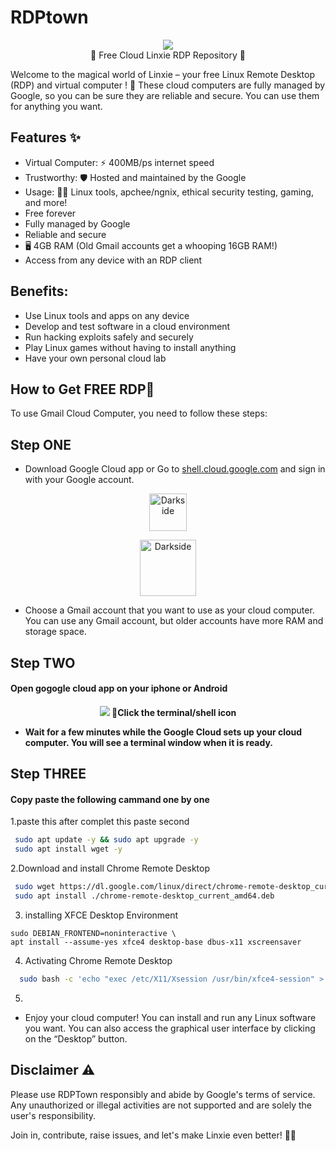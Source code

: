 # RDPtown
<p align="center">
<img src="https://github.com/AryanVBW/RDPtown/releases/download/l1/rdp2-removebg-preview.png" height=""><br>
🌟 Free Cloud Linxie RDP Repository 🚀
</p>


Welcome to the magical world of Linxie – your free Linux Remote Desktop (RDP) and virtual computer ! 🎉
These cloud computers are fully managed by Google, so you can be sure they are reliable and secure. You can use them for anything you want.

## Features ✨
- Virtual Computer: ⚡️ 400MB/ps internet speed
- Trustworthy: 🛡️ Hosted and maintained by the  Google
- Usage: 👨‍💻 Linux tools, apchee/ngnix, ethical security testing, gaming, and more!
- Free forever
- Fully managed by Google
- Reliable and secure
- 🖥️ 4GB RAM (Old Gmail accounts get a whooping 16GB RAM!)
- Access from any device with an RDP client
## Benefits:

- Use Linux tools and apps on any device
- Develop and test software in a cloud environment
- Run hacking exploits safely and securely
- Play Linux games without having to install anything
- Have your own personal cloud lab
## How to Get FREE RDP🚀
To use Gmail Cloud Computer, you need to follow these steps:
## Step ONE
 - Download Google Cloud app or Go to [shell.cloud.google.com](https://shell.cloud.google.com/) and sign in with your Google account.

<p align="center">
   <a href="https://f-droid.org/repo/com.termux_118.apk">
      <img src="https://github.com/AryanVbW/RDPtown/releases/download/l1/playstore.png" height="60" alt="Darkside">
   </a>
</p>

<p align="center">
   <a href="https://f-droid.org/repo/com.termux_118.apk">
      <img src="https://github.com/AryanVBW/RDPtown/releases/download/l1/appstore.png" height="90" alt="Darkside">
   </a>
</p>


 - Choose a Gmail account that you want to use as your cloud computer. You can use any Gmail account, but older accounts have more RAM and storage space.
 ## Step TWO
  <h4>Open gogogle cloud app on your iphone or Android<h4> 
   <p align="center">
<img src="https://github.com/AryanVBW/RDPtown/releases/download/V1/RDPAndro.png" height="">
 📲Click the terminal/shell icon 
</p>
   
 - Wait for a few minutes while the Google Cloud sets up your cloud computer. You will see a terminal window when it is ready.
 ## Step THREE
 <h4>Copy paste the following cammand one by one</h4>
  1.paste this after complet this paste second 
   
   ```bash
    sudo apt update -y && sudo apt upgrade -y
    sudo apt install wget -y
   ```

  2.Download and install Chrome Remote Desktop 

   ```bash
    sudo wget https://dl.google.com/linux/direct/chrome-remote-desktop_current_amd64.deb
    sudo apt install ./chrome-remote-desktop_current_amd64.deb
   ```
  
  3. installing XFCE Desktop Environment
  
     
    sudo DEBIAN_FRONTEND=noninteractive \
    apt install --assume-yes xfce4 desktop-base dbus-x11 xscreensaver
     
  4. Activating Chrome Remote Desktop
   ```bash
     sudo bash -c 'echo "exec /etc/X11/Xsession /usr/bin/xfce4-session" > /etc/chrome-remote-desktop-session'
   ```
   5. 
 - Enjoy your cloud computer! You can install and run any Linux software you want. You can also access the graphical user interface by clicking on the “Desktop” button.


## Disclaimer ⚠️
Please use RDPTown responsibly and abide by Google's terms of service. Any unauthorized or illegal activities are not supported and are solely the user's responsibility.

Join in, contribute, raise issues, and let's make Linxie even better! 🚧✨
